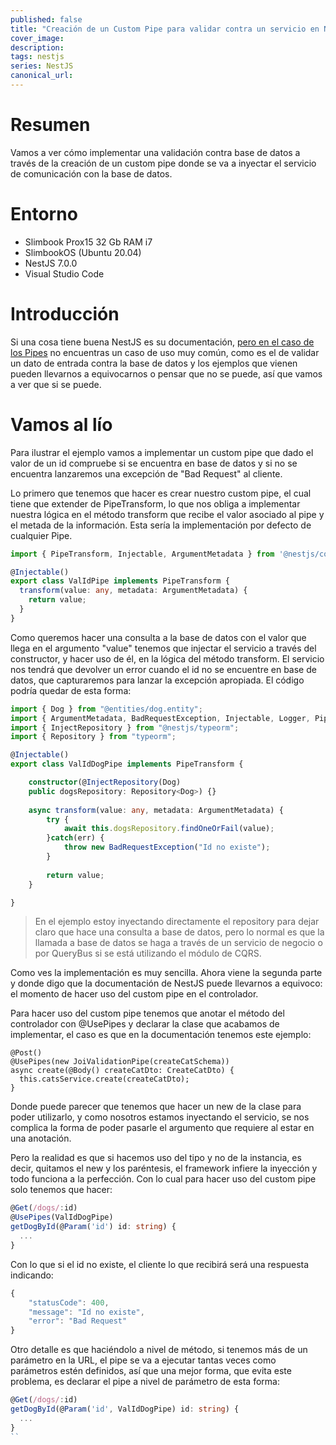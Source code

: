 ```yaml
---
published: false
title: "Creación de un Custom Pipe para validar contra un servicio en NestJS"
cover_image: 
description: 
tags: nestjs
series: NestJS
canonical_url:
---
```


# Resumen

Vamos a ver cómo implementar una validación contra base de datos a través de la creación de un custom pipe donde se va a inyectar el servicio de comunicación con la base de datos.

# Entorno

* Slimbook Prox15 32 Gb RAM i7 
* SlimbookOS (Ubuntu 20.04)
* NestJS 7.0.0
* Visual Studio Code

# Introducción

Si una cosa tiene buena NestJS es su documentación, [pero en el caso de los Pipes](https://docs.nestjs.com/pipes) no encuentras un caso de uso muy común, como es el de validar un dato de entrada contra la base de datos y los ejemplos que vienen pueden llevarnos a equivocarnos o pensar que no se puede, así que vamos a ver que si se puede.

# Vamos al lío

Para ilustrar el ejemplo vamos a implementar un custom pipe que dado el valor de un id compruebe si se encuentra en base de datos y si no se encuentra lanzaremos una excepción de "Bad Request" al cliente.

Lo primero que tenemos que hacer es crear nuestro custom pipe, el cual tiene que extender de PipeTransform, lo que nos obliga a implementar nuestra lógica en el método transform que recibe el valor asociado al pipe y el metada de la información. Esta sería la implementación por defecto de cualquier Pipe.

```ts
import { PipeTransform, Injectable, ArgumentMetadata } from '@nestjs/common';

@Injectable()
export class ValIdPipe implements PipeTransform {
  transform(value: any, metadata: ArgumentMetadata) {
    return value;
  }
}
```

Como queremos hacer una consulta a la base de datos con el valor que llega en el argumento "value" tenemos que injectar el servicio a través del constructor, y hacer uso de él, en la lógica del método transform. El servicio nos tendrá que devolver un error cuando el id no se encuentre en base de datos, que capturaremos para lanzar la excepción apropiada. El código podría quedar de esta forma:

```ts
import { Dog } from "@entities/dog.entity";
import { ArgumentMetadata, BadRequestException, Injectable, Logger, PipeTransform } from "@nestjs/common";
import { InjectRepository } from "@nestjs/typeorm";
import { Repository } from "typeorm";

@Injectable()
export class ValIdDogPipe implements PipeTransform {

    constructor(@InjectRepository(Dog)
    public dogsRepository: Repository<Dog>) {}
    
    async transform(value: any, metadata: ArgumentMetadata) {
        try {
            await this.dogsRepository.findOneOrFail(value);
        }catch(err) {
            throw new BadRequestException("Id no existe");
        }
        
        return value;
    }

}
```

> En el ejemplo estoy inyectando directamente el repository para dejar claro que hace una consulta a base de datos, pero lo normal es que la llamada a base de datos se haga a través de un servicio de negocio o por QueryBus si se está utilizando el módulo de CQRS.

Como ves la implementación es muy sencilla. Ahora viene la segunda parte y donde digo que la documentación de NestJS puede llevarnos a equivoco: el momento de hacer uso del custom pipe en el controlador.

Para hacer uso del custom pipe tenemos que anotar el método del controlador con @UsePipes y declarar la clase que acabamos de implementar, el caso es que en la documentación tenemos este ejemplo:

```
@Post()
@UsePipes(new JoiValidationPipe(createCatSchema))
async create(@Body() createCatDto: CreateCatDto) {
  this.catsService.create(createCatDto);
}
```

Donde puede parecer que tenemos que hacer un new de la clase para poder utilizarlo, y como nosotros estamos inyectando el servicio, se nos complica la forma de poder pasarle el argumento que requiere al estar en una anotación.

Pero la realidad es que si hacemos uso del tipo y no de la instancia, es decir, quitamos el new y los paréntesis, el framework infiere la inyección y todo funciona a la perfección. Con lo cual para hacer uso del custom pipe solo tenemos que hacer:

```ts
@Get(/dogs/:id)
@UsePipes(ValIdDogPipe)
getDogById(@Param('id') id: string) {
  ...
}
```

Con lo que si el id no existe, el cliente lo que recibirá será una respuesta indicando:

```ts
{
    "statusCode": 400,
    "message": "Id no existe",
    "error": "Bad Request"
}
```

Otro detalle es que haciéndolo a nivel de método, si tenemos más de un parámetro en la URL, el pipe se va a ejecutar tantas veces como parámetros estén definidos, así que una mejor forma, que evita este problema, es declarar el pipe a nivel de parámetro de esta forma:

```ts
@Get(/dogs/:id)
getDogById(@Param('id', ValIdDogPipe) id: string) {
  ...
}
``